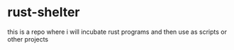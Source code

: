 # rust-shelter

this is a repo where i will incubate rust programs and then use as scripts or other projects
